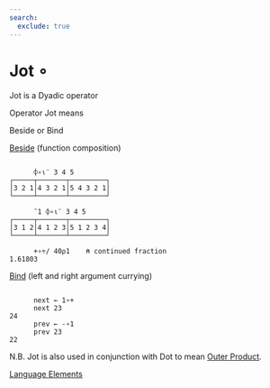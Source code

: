 ```yaml
---
search:
  exclude: true
---
```






<h1 class="heading"><span class="name">Jot</span> <span class="command">∘</span></h1>


Jot is a Dyadic operator

Operator Jot means


Beside or Bind


[Beside](../primitive-operators/beside.md) (function composition)
```apl

      ⌽∘⍳¨ 3 4 5
┌─────┬───────┬─────────┐
│3 2 1│4 3 2 1│5 4 3 2 1│
└─────┴───────┴─────────┘

      ¯1 ⌽∘⍳¨ 3 4 5
┌─────┬───────┬─────────┐
│3 1 2│4 1 2 3│5 1 2 3 4│
└─────┴───────┴─────────┘

      +∘÷/ 40⍴1    ⍝ continued fraction
1.61803

```


[
Bind](../primitive-operators/bind.md) (left and right argument currying)
```apl

      next ← 1∘+
      next 23
24
      prev ← -∘1
      prev 23
22
```


N.B. Jot is also used in conjunction with Dot to mean
      [Outer
        Product](../primitive-operators/outer-product.md).


[Language Elements](./language-elements.md)


